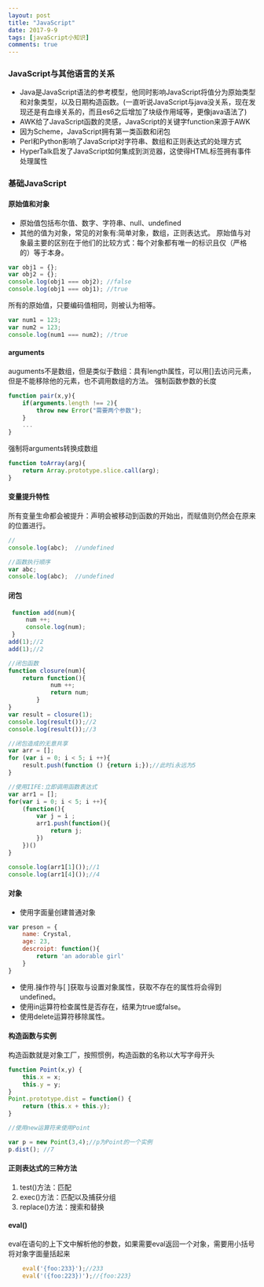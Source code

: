 ```yaml
---
layout: post
title: "JavaScript"
date: 2017-9-9
tags: [javaScript小知识]
comments: true
---
```


### JavaScript与其他语言的关系
- Java是JavaScript语法的参考模型，他同时影响JavaScript将值分为原始类型和对象类型，以及日期构造函数。(一直听说JavaScript与java没关系，现在发现还是有血缘关系的，而且es6之后增加了块级作用域等，更像java语法了)
- AWK给了JavaScript函数的灵感，JavaScript的关键字function来源于AWK
- 因为Scheme，JavaScript拥有第一类函数和闭包
- Perl和Python影响了JavaScript对字符串、数组和正则表达式的处理方式
- HyperTalk启发了JavaScript如何集成到浏览器，这使得HTML标签拥有事件处理属性

### 基础JavaScript
#### 原始值和对象
- 原始值包括布尔值、数字、字符串、null、undefined
- 其他的值为对象，常见的对象有:简单对象，数组，正则表达式。
原始值与对象最主要的区别在于他们的比较方式：每个对象都有唯一的标识且仅（严格的）等于本身。
```javascript
var obj1 = {};
var obj2 = {};
console.log(obj1 === obj2); //false
console.log(obj1 === obj1); //true
```
所有的原始值，只要编码值相同，则被认为相等。
```javascript
var num1 = 123;
var num2 = 123;
console.log(num1 === num2); //true

```
#### arguments
auguments不是数组，但是类似于数组：具有length属性，可以用[]去访问元素，但是不能移除他的元素，也不调用数组的方法。
强制函数参数的长度
```javascript
function pair(x,y){
    if(arguments.length !== 2){
        throw new Error("需要两个参数");
    }
    ...
}

```
强制将arguments转换成数组
```javascript
function toArray(arg){
    return Array.prototype.slice.call(arg);
}
```

#### 变量提升特性
所有变量生命都会被提升：声明会被移动到函数的开始出，而赋值则仍然会在原来的位置进行。
```javascript
//
console.log(abc);  //undefined

//函数执行顺序
var abc;
console.log(abc);  //undefined

```
#### 闭包
```javascript
 function add(num){
     num ++;
     console.log(num);
 }
add(1);//2
add(1);//2

//闭包函数
function closure(num){
    return function(){
            num ++;
            return num;
        }
}
var result = closure(1);
console.log(result());//2
console.log(result());//3

//闭包造成的无意共享
var arr = [];
for (var i = 0; i < 5; i ++){
    result.push(function () {return i;});//此时i永远为5
}

//使用IIFE:立即调用函数表达式
var arr1 = [];
for(var i = 0; i < 5; i ++){
    (function(){
        var j = i ;
        arr1.push(function(){
            return j;
        })
    })()
}

console.log(arr1[1]());//1
console.log(arr1[4]());//4
```

#### 对象
- 使用字面量创建普通对象
```javascript
var preson = {
    name: Crystal,
    age: 23,
    descroipt: function(){
        return 'an adorable girl'
    }
}
```
- 使用.操作符与[ ]获取与设置对象属性，获取不存在的属性将会得到undefined。
- 使用in运算符检查属性是否存在，结果为true或false。
- 使用delete运算符移除属性。

#### 构造函数与实例
构造函数就是对象工厂，按照惯例，构造函数的名称以大写字母开头
```javascript
function Point(x,y) {
    this.x = x;
    this.y = y;
}
Point.prototype.dist = function() {
    return (this.x + this.y);
}

//使用new运算符来使用Point

var p = new Point(3,4);//p为Point的一个实例
p.dist(); //7

```
#### 正则表达式的三种方法
1. test()方法：匹配
2. exec()方法：匹配以及捕获分组
3. replace()方法：搜索和替换

#### eval()
eval在语句的上下文中解析他的参数，如果需要eval返回一个对象，需要用小括号将对象字面量括起来
```javascript
    eval('{foo:233}');//233
    eval('({foo:223})');//{foo:223}

```